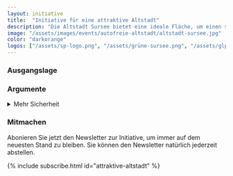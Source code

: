 ```yaml
---
layout: initiative
title:  "Initiative für eine attraktive Altstadt"
description: "Die Altstadt Sursee bietet eine ideale Fläche, um einen städtischen Raum auf attraktive Art und Weise zu beleben. Mit geeigneten Massnahmen kann die Altstadt neben dem historischen auch zu einem sozialen Zentrum der Stadt Sursee werden. Dies erhöht die Identifikation mit der Stadt Sursee und ermöglicht Begegnungen für Familien und Menschen unterschiedlichster Generationen."
image: "/assets/images/events/autofreie-altstadt/altstadt-sursee.jpg"
color: "darkorange"
logos: ["/assets/sp-logo.png", "/assets/grüne-sursee.png", "/assets/glp-sursee.png"]
---
```


### Ausgangslage

### Argumente

<details>
    <summary>
        Mehr Sicherheit
    </summary>
    <p>
        Insbesondere im Sommerhalbjahr nutzt heute die Gastronomie die Aussenfläche der Altstadt. Besuchende verweilen gerne draussen und es ist richtig, dass diese Flächen den Menschen zur Verfügung stehen, um sich zu treffen. Samuel Zbinden, Präsident GRÜNE Sursee, spricht die Problematik an, dass «Fussgängerund Fussgängerinnen aufgrund dieser Situation auf die Strasse ausweichen müssen, was insbesondere für
        Kinder und Menschen mit einer Beeinträchtigung zu gefährlichen Situationen führt.»
        Dies trotz der bestehenden Begegnungszone. «Eine verkehrsbefreite Altstadt führt zu mehr Sicherheit».
    </p>
</details>

### Mitmachen

Abonieren Sie jetzt den Newsletter zur Initiative, um immer auf dem neuesten Stand zu bleiben. Sie können den Newsletter natürlich jederzeit abstellen.

{% include subscribe.html id="attraktive-altstadt" %}

